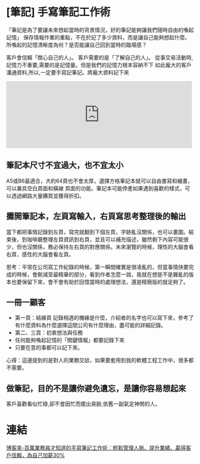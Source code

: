 # [筆記] 手寫筆記工作術


「筆記是為了要讓未來想起當時的背景情況，好的筆記能夠讓我們隨時自由的喚起記憶」
保存情報作業的重點，不在於記了多少資料，而是讓自己能夠想起什麼。所喚起的記憶清晰度為何？是否能讓自己回到當時的臨場感？

<!--more-->
客戶會信賴「關心自己的人」。
客戶需要的是「了解自己的人」。
從事交易活動時,記憶力不重要,需要的是記憶量。但是我們的記憶力根本容納不下
如此龐大的客戶溝通資料,所以,一定要手寫記筆記。將龐大資料記下來

<iframe src="https://open.firstory.me/embed/story/clffjr3ue01l801tw3kl37bu5" height="180" width="99%" frameborder="0" scrolling="no"></iframe>

## 筆記本尺寸不宜過大，也不宜太小
A5或B6最適合，大約64頁也不會太厚，選擇方格筆記本就可以自由書寫和繪畫， 可以兼具空白頁面和橫線 頁面的功能。筆記本可能停產如果遇到喜歡的樣式，可以透過網路大量購買並獲得折扣。

## 攤開筆記本，左頁寫輸入，右頁寫思考整理後的輸出
當下都把事情記錄到左頁，寫完就翻到下個左頁，字跡亂沒關係，也可以畫圖。結束後，到咖啡廳整理左頁資訊到右頁，並且可以補充描述，雖然剩下內容可能很少，但也沒關係，務必保持左右頁的對應關係。未來瀏覽的時候，理性的大腦會看右頁，感性的大腦會看左頁。

思考：平常在公司寫工作紀錄的時候，第一瞬間確實是很凌亂的，但當事情快要完成的時候，會刪減至最精華的部分，看到作者怎麼一說，我就在想是不是雜亂的版本也要保留下來，會不會有助於回憶當時的處理想法，還是精簡版的就足夠了。

## 一冊一顧客
* 第一頁：結緣頁
記錄相遇的機緣是什麼，介紹者的名字也可以寫下來，參考了有什麼資料為什麼選擇這間公司有什麼理由，盡可能的詳細記錄。
* 第二、三頁：初衷想法與任務
 * 任何能夠喚起記憶的「關鍵情報」都要記錄下來
* 只要在意的事都可以記下來。

心得：這邊提到的是對人的業務交談，如果要套用到我的軟體工程工作中，很多都不需要。


## 做筆記，目的不是讓你避免遺忘，是讓你容易想起來
客戶喜歡看似忙碌,卻不會因忙而擺出臭臉,依舊一副氣定神閒的人。

# 連結
[博客來-百萬業務員才知道的手寫筆記工作術：輕鬆管理人脈、提升業績、贏得客戶信賴，為自己加薪30%](https://www.books.com.tw/products/0010652783)
